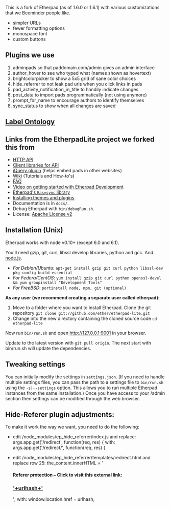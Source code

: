 This is a fork of Etherpad (as of 1.6.0 or 1.6.1) with various customizations that we Beeminder people like.

* simpler URLs
* fewer formatting options
* monospace font
* custom buttons

## Plugins we use

1. adminpads so that paddomain.com/admin gives an admin interface
2. author_hover to see who typed what (names shown as hovertext)
3. brightcolorpicker to show a 5x5 grid of sane color choices
4. hide_referrer to not leak pad urls when you click links in pads
5. pad_activity_notification_in_title to handily indicate changes
6. post_data to import pads programmatically (not using anymore)
7. prompt_for_name to encourage authors to identify themselves
8. sync_status to show when all changes are saved

## [Label Ontology](http://doc.beeminder.com/buglabels)

## Links from the EtherpadLite project we forked this from

* [HTTP API](https://github.com/ether/etherpad-lite/wiki/HTTP-API)
* [Client libraries for API](https://github.com/ether/etherpad-lite/wiki/HTTP-API-client-libraries)
* [jQuery plugin](https://github.com/ether/etherpad-lite-jquery-plugin) (helps embed pads in other websites)
* [Wiki](https://github.com/ether/etherpad-lite/wiki) (Tutorials and How-to's)
* [FAQ](https://github.com/ether/etherpad-lite/wiki/FAQ)
* [Video on getting started with Etherpad Development](http://youtu.be/67-Q26YH97E)
* [Etherpad's `Easysync` library](https://github.com/ether/etherpad-lite/raw/master/doc/easysync/easysync-full-description.pdf)
* [Installing themes and plugins](https://github.com/ether/etherpad-lite/wiki/Available-Plugins)
* Documentation is in `docs/`.
* Debug Etherpad with `bin/debugRun.sh`.
* License: [Apache License v2](http://www.apache.org/licenses/LICENSE-2.0.html)

## Installation (Unix)

Etherpad works with node v0.10+ (except 6.0 and 6.1).

You'll need gzip, git, curl, libssl develop libraries, python and gcc. And [node.js](http://nodejs.org).
- *For Debian/Ubuntu*: `apt-get install gzip git curl python libssl-dev pkg-config build-essential`  
- *For Fedora/CentOS*: `yum install gzip git curl python openssl-devel && yum groupinstall "Development Tools"`
- *For FreeBSD*: `portinstall node, npm, git (optional)`

**As any user (we recommend creating a separate user called etherpad):**

1. Move to a folder where you want to install Etherpad. 
Clone the git repository `git clone git://github.com/ether/etherpad-lite.git`
2. Change into the new directory containing the cloned source code `cd etherpad-lite`

Now run `bin/run.sh` and open <http://127.0.0.1:9001> in your browser.

Update to the latest version with `git pull origin`. The next start with bin/run.sh will update the dependencies.

## Tweaking settings

You can initially modify the settings in `settings.json`. 
(If you need to handle multiple settings files, you can pass the path to a settings file to `bin/run.sh` using the `-s|--settings` option. This allows you to run multiple Etherpad instances from the same installation.)
Once you have access to your /admin section then settings can be modified through the web browser.

## Hide-Referer plugin adjustments:

To make it work the way we want, you need to do the following:
- edit /node_modules/ep_hide_referrer/index.js and replace:
        args.app.get('/redirect', function(req, res) {
  with:
        args.app.get('/redirect/', function(req, res) {

- edit /node_modules/ep_hide_referrer/templates/redirect.html and replace row 25:
        the_content.innerHTML = '<h4>Referer protection &ndash; Click to visit this external link:</h4><h3><a href="'+urlhash+'">'+urlhash+'</a></h3>';
  with:
        window.location.href = urlhash;
